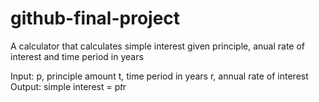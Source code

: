# github-final-project
A calculator that calculates simple interest given principle, anual rate of interest and time period in years

Input:
  p, principle amount
  t, time period in years
  r, annual rate of interest
Output:
  simple interest = p*t*r
